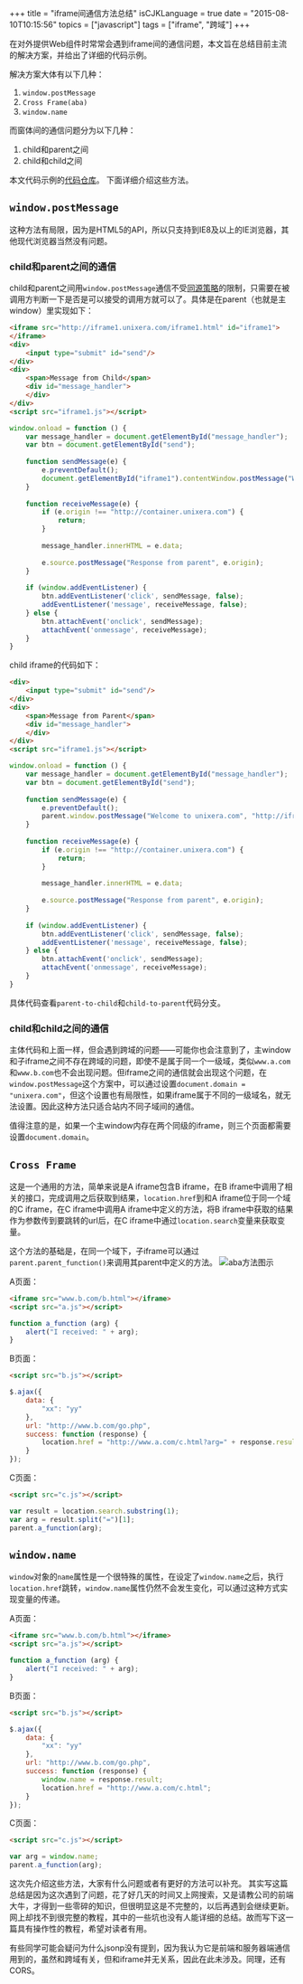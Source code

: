 +++
title  = "iframe间通信方法总结"
isCJKLanguage = true
date = "2015-08-10T10:15:56"
topics = ["javascript"]
tags = ["iframe", "跨域"]
+++


在对外提供Web组件时常常会遇到iframe间的通信问题，本文旨在总结目前主流的解决方案，并给出了详细的代码示例。

解决方案大体有以下几种：

1. `window.postMessage`
2. `Cross Frame(aba)`
3. `window.name`

而窗体间的通信问题分为以下几种：

1. child和parent之间
2. child和child之间

本文代码示例的[代码仓库](https://github.com/lovelock/cross-iframe-communication-exmaple.git)。
下面详细介绍这些方法。

## `window.postMessage`

这种方法有局限，因为是HTML5的API，所以只支持到IE8及以上的IE浏览器，其他现代浏览器当然没有问题。

### child和parent之间的通信

child和parent之间用`window.postMessage`通信不受[同源策略](https://developer.mozilla.org/en-US/docs/Web/Security/Same-origin_policy)的限制，只需要在被调用方判断一下是否是可以接受的调用方就可以了。具体是在parent（也就是主window）里实现如下：

```html
<iframe src="http://iframe1.unixera.com/iframe1.html" id="iframe1">
</iframe>
<div>
    <input type="submit" id="send"/>
</div>
<div>
    <span>Message from Child</span>
    <div id="message_handler">
    </div>
</div>
<script src="iframe1.js"></script>
```

```javascript
window.onload = function () {
    var message_handler = document.getElementById("message_handler");
    var btn = document.getElementById("send");
    
    function sendMessage(e) {
        e.preventDefault();
        document.getElementById("iframe1").contentWindow.postMessage("Welcome to unixera.com", "http://iframe1.unixera.com");
    }
    
    function receiveMessage(e) {
        if (e.origin !== "http://container.unixera.com") {
            return;
        }
        
        message_handler.innerHTML = e.data;
        
        e.source.postMessage("Response from parent", e.origin);
    }
    
    if (window.addEventListener) {
        btn.addEventListener('click', sendMessage, false);
        addEventListener('message', receiveMessage, false);
    } else {
        btn.attachEvent('onclick', sendMessage);
        attachEvent('onmessage', receiveMessage);
    }
}
```

child iframe的代码如下：

```html
<div>
    <input type="submit" id="send"/>
</div>
<div>
    <span>Message from Parent</span>
    <div id="message_handler">
    </div>
</div>
<script src="iframe1.js"></script>
```

```javascript
window.onload = function () {
    var message_handler = document.getElementById("message_handler");
    var btn = document.getElementById("send");
    
    function sendMessage(e) {
        e.preventDefault();
        parent.window.postMessage("Welcome to unixera.com", "http://iframe1.unixera.com");
    }
    
    function receiveMessage(e) {
        if (e.origin !== "http://container.unixera.com") {
            return;
        }
        
        message_handler.innerHTML = e.data;
        
        e.source.postMessage("Response from parent", e.origin);
    }
    
    if (window.addEventListener) {
        btn.addEventListener('click', sendMessage, false);
        addEventListener('message', receiveMessage, false);
    } else {
        btn.attachEvent('onclick', sendMessage);
        attachEvent('onmessage', receiveMessage);
    }
}
```

具体代码查看`parent-to-child`和`child-to-parent`代码分支。

### child和child之间的通信

主体代码和上面一样，但会遇到跨域的问题——可能你也会注意到了，主window和子iframe之间不存在跨域的问题，即使不是属于同一个一级域，类似`www.a.com`和`www.b.com`也不会出现问题。但iframe之间的通信就会出现这个问题，在`window.postMessage`这个方案中，可以通过设置`document.domain = "unixera.com"`，但这个设置也有局限性，如果iframe属于不同的一级域名，就无法设置。因此这种方法只适合站内不同子域间的通信。

值得注意的是，如果一个主window内存在两个同级的iframe，则三个页面都需要设置`document.domain`。

## `Cross Frame`

这是一个通用的方法，简单来说是A iframe包含B iframe，在B iframe中调用了相关的接口，完成调用之后获取到结果，`location.href`到和A iframe位于同一个域的C iframe，在C iframe中调用A iframe中定义的方法，将B iframe中获取的结果作为参数传到要跳转的url后，在C iframe中通过`location.search`变量来获取变量。

这个方法的基础是，在同一个域下，子iframe可以通过`parent.parent_function()`来调用其parent中定义的方法。
![aba方法图示](http://7xn2pe.com1.z0.glb.clouddn.com/iframe.png)

A页面：

```html
<iframe src="www.b.com/b.html"></iframe>
<script src="a.js"></script>
```

```javascript
function a_function (arg) {
    alert("I received: " + arg);
}
```

B页面：

```html
<script src="b.js"></script>
```

```javascript
$.ajax({
    data: {
        "xx": "yy"
    },
    url: "http://www.b.com/go.php",
    success: function (response) {
        location.href = "http://www.a.com/c.html?arg=" + response.result;
    }
});
```

C页面：

```html
<script src="c.js"></script>
```

```javascript
var result = location.search.substring(1);
var arg = result.split("=")[1];
parent.a_function(arg);
```

## `window.name`

`window`对象的`name`属性是一个很特殊的属性，在设定了`window.name`之后，执行`location.href`跳转，`window.name`属性仍然不会发生变化，可以通过这种方式实现变量的传递。

A页面：

```html
<iframe src="www.b.com/b.html"></iframe>
<script src="a.js"></script>
```

```javascript
function a_function (arg) {
    alert("I received: " + arg);
}
```

B页面：

```html
<script src="b.js"></script>
```

```javascript
$.ajax({
    data: {
        "xx": "yy"
    },
    url: "http://www.b.com/go.php",
    success: function (response) {
        window.name = response.result;
        location.href = "http://www.a.com/c.html";
    }
});
```

C页面：

```html
<script src="c.js"></script>
```

```javascript
var arg = window.name;
parent.a_function(arg);
```

这次先介绍这些方法，大家有什么问题或者有更好的方法可以补充。
其实写这篇总结是因为这次遇到了问题，花了好几天的时间又上网搜索，又是请教公司的前端大牛，才得到一些零碎的知识，但很明显这是不完整的，以后再遇到会继续更新。网上却找不到很完整的教程，其中的一些坑也没有人能详细的总结。故而写下这一篇具有操作性的教程，希望对读者有用。

有些同学可能会疑问为什么jsonp没有提到，因为我认为它是前端和服务器端通信用到的，虽然和跨域有关，但和iframe并无关系，因此在此未涉及。同理，还有CORS。
